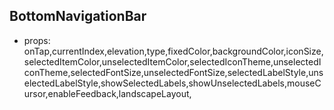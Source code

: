 ## BottomNavigationBar
* props: onTap,currentIndex,elevation,type,fixedColor,backgroundColor,iconSize,selectedItemColor,unselectedItemColor,selectedIconTheme,unselectedIconTheme,selectedFontSize,unselectedFontSize,selectedLabelStyle,unselectedLabelStyle,showSelectedLabels,showUnselectedLabels,mouseCursor,enableFeedback,landscapeLayout,